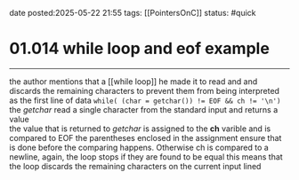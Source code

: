 date posted:2025-05-22 21:55
tags: [[PointersOnC]]
status: #quick
# 01.014 while loop and eof example
---

the author mentions that a [[while loop]] he made it to read and and discards the remaining characters to prevent them from being interpreted  as the first line of data 
`while( (char = getchar()) != EOF && ch != '\n')`
the *getchar* read a  single character from the standard input and returns a value  
the value that is returned to *getchar* is assigned to the **ch** varible and is compared to EOF
the parentheses enclosed in the assignment ensure that is done before the comparing happens. Otherwise ch is compared to a newline, again, the loop stops if they are found to be equal 
this means that the loop discards the remaining characters on the current input lined